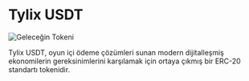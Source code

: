 # Tylix USDT

![Geleceğin Tokeni]([[https://resimlink.com/KatzoUJ4Q](https://r.resimlink.com/KatzoUJ4Q.png)](https://hizliresim.com/mof9j7q))

Tylix USDT, oyun içi ödeme çözümleri sunan modern dijitalleşmiş ekonomilerin gereksinimlerini karşılamak için ortaya çıkmış bir ERC-20 standartı tokenidir. 
